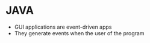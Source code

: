 # JAVA

- GUI applications are event-driven apps 
- They generate events when the user of the program 